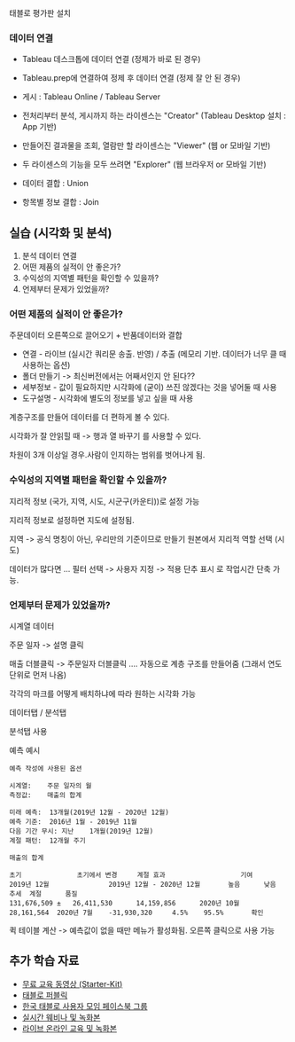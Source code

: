 
태블로 평가판 설치

### 데이터 연결
- Tableau 데스크톱에 데이터 연결 (정제가 바로 된 경우)
- Tableau.prep에 연결하여 정제 후 데이터 연결 (정제 잘 안 된 경우)
- 게시 : Tableau Online / Tableau Server
- 전처리부터 분석, 게시까지 하는 라이센스는 "Creator"   (Tableau Desktop 설치 : App 기반)
- 만들어진 결과물을 조회, 열람만 할 라이센스는 "Viewer" (웹 or 모바일 기반)
- 두 라이센스의 기능을 모두 쓰려면 "Explorer"          (웹 브라우저 or 모바일 기반)

- 데이터 결합 : Union
- 항목별 정보 결합 : Join


## 실습 (시각화 및 분석)

1. 분석 데이터 연결
2. 어떤 제품의 실적이 안 좋은가?
3. 수익성의 지역별 패턴을 확인할 수 있을까?
4. 언제부터 문제가 있었을까?

### 어떤 제품의 실적이 안 좋은가?

주문데이터 오른쪽으로 끌어오기 + 반품데이터와 결합

- 연결 - 라이브 (실시간 쿼리문 송출. 반영) / 추출 (메모리 기반. 데이터가 너무 클 때 사용하는 옵션)
- 폴더 만들기 -> 최신버전에서는 어째서인지 안 된다??
- 세부정보 - 값이 필요하지만 시각화에 (굳이) 쓰진 않겠다는 것을 넣어둘 때 사용
- 도구설명 - 시각화에 별도의 정보를 넣고 싶을 때 사용

계층구조를 만들어 데이터를 더 편하게 볼 수 있다.

시각화가 잘 안읽힐 때 -> 행과 열 바꾸기 를 사용할 수 있다.

차원이 3개 이상일 경우.사람이 인지하는 범위를 벗어나게 됨.

### 수익성의 지역별 패턴을 확인할 수 있을까?

지리적 정보 (국가, 지역, 시도, 시군구(카운티))로 설정 가능

지리적 정보로 설정하면 지도에 설정됨. 

지역 -> 공식 명칭이 아닌, 우리만의 기준이므로 만들기 원본에서 지리적 역할 선택 (시도)


데이터가 많다면 ... 필터 선택 -> 사용자 지정 -> 적용 단추 표시  로 작업시간 단축 가능.


### 언제부터 문제가 있었을까?
시계열 데이터

주문 일자 -> 설명 클릭

매출 더블클릭 -> 주문일자 더블클릭 .... 자동으로 계층 구조를 만들어줌 (그래서 연도 단위로 먼저 나옴)

각각의 마크를 어떻게 배치하냐에 따라 원하는 시각화 가능


데이터탭 / 분석탭

분석탭 사용


예측 예시
```
예측 작성에 사용된 옵션

시계열:	주문 일자의 월
측정값:	매출의 합계

미래 예측:	13개월(2019년 12월 - 2020년 12월)
예측 기준:	2016년 1월 - 2019년 11월
다음 기간 무시: 지난	1개월(2019년 12월)
계절 패턴:	12개월 주기

매출의 합계

초기				초기에서 변경		계절 효과					기여			
2019년 12월				2019년 12월 - 2020년 12월		높음		낮음			추세	계절		품질
131,676,509	±	26,411,530		14,159,856		2020년 10월	28,161,564	2020년 7월	-31,930,320		4.5%	95.5%		확인

```

퀵 테이블 계산 -> 예측값이 없을 때만 메뉴가 활성화됨. 오른쪽 클릭으로 사용 가능


## 추가 학습 자료

- [무료 교육 동영상 (Starter-Kit)](https://www.tableau.com/ko-kr/learn/starter-kits)
- [태블로 퍼블릭](public.tableau.com)
- [한국 태블로 사용자 모임 페이스북 그룹](www.facebook.com/groups/KoreaTUG)
- [실시간 웨비나 및 녹화본](www.tableau.com/ko-kr/learn/series/webinars)
- [라이브 온라인 교육 및 녹화본](www.tableau.com/ko-kr/learn/live-training-resources)

